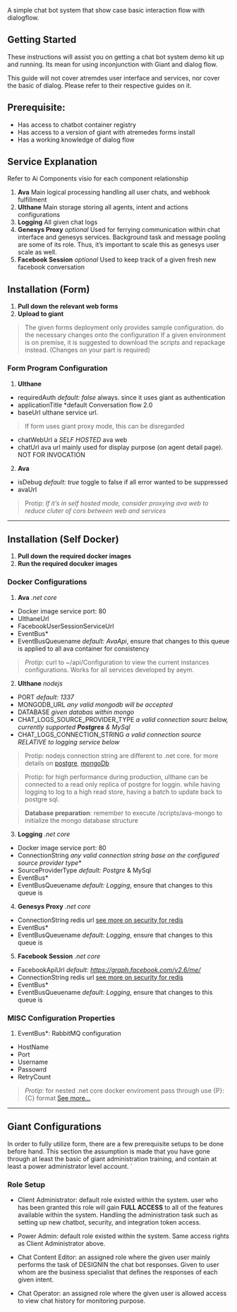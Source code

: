 <!-- # Chatbot demo kit -->
A simple chat bot system that show case basic interaction flow with dialogflow.

## Getting Started
These instructions will assist you on getting a chat bot system demo kit up and running.
Its mean for using inconjunction with Giant and dialog flow.

This guide will not cover atremdes user interface and services, nor cover the basic of 
dialog. Please refer to their respective guides on it.

## Prerequisite:
- Has access to chatbot container registry
- Has access to a version of giant with atremedes forms install
- Has a working knowledge of dialog flow

## Service Explanation
Refer to Ai Components visio for each component relationship
1. **Ava** Main logical processing handling all user chats, and webhook fulfillment
2. **Ulthane** Main storage storing all agents, intent and actions configurations
3. **Logging** All given chat logs
4. **Genesys Proxy** *optional* Used for ferrying communication within chat interface and genesys services. Background task and message pooling are some of its role. Thus, it’s important to scale this as genesys user scale as well.
5. **Facebook Session** *optional* Used to keep track of a given fresh new facebook conversation

## Installation (Form)
1. **Pull down the relevant web forms**
2. **Upload to giant**
> The given forms deployment only provides sample configuration. do the necessary changes onto the configuration
> If a given environment is on premise, it is suggested to download the scripts and repackage instead. (Changes on your part is required) 

### Form Program Configuration
1. **Ulthane**
- requiredAuth *default: false* always. since it uses giant as authentication
- applicationTitle *default Conversation flow 2.0
- baseUrl ulthane service url. 
> If form uses giant proxy mode, this can be disregarded
- chatWebUrl a *SELF HOSTED* ava web
- chatUrl ava url mainly used for display purpose (on agent detail page). NOT FOR INVOCATION

2. **Ava**
- isDebug *default: true* toggle to false if all error wanted to be suppressed
- avaUrl 
> Protip: *If it’s in self hosted mode, consider proxying ava web to reduce cluter of cors between web and services*

---

## Installation (Self Docker)
1. **Pull down the required docker images**
2. **Run the required docuker images**

### Docker Configurations
1. **Ava** *.net core*
- Docker image service port: 80
- UlthaneUrl
- FacebookUserSessionServiceUrl
- EventBus* 
- EventBusQueuename *default: AvaApi*, ensure that changes to this queue is applied to all ava container for consistency 
> *Protip*: curl to ~/api/Configuration to view the current instances configurations. Works for all services developed by aeym.
 

2. **Ulthane** *nodejs*
- PORT *default: 1337*
- MONGODB_URL *any valid mongodb will be accepted*
- DATABASE *given databas within mongo*
- CHAT_LOGS_SOURCE_PROVIDER_TYPE *a valid connection sourc below, currently supported **Postgres** & MySql*
- CHAT_LOGS_CONNECTION_STRING *a valid connection source RELATIVE to logging service below*

>Protip: nodejs connection string are different to .net core. 
for more details on [postgre](https://node-postgres.com/features/connecting#connection-uri), [mongoDb](https://mongodb.github.io/node-mongodb-native/api-generated/mongoclient.html)

>Protip: for high performance during production, ulthane can be connected to a read only replica of postgre for loggin. while having logging to log to a high read store, having a batch to update back to postgre sql.

> **Database preparation**: remember to execute /scripts/ava-mongo to initialize the mongo database structure

3. **Logging** *.net core*
- Docker image service port: 80
- ConnectionString *any valid connection string base on the configured source provider type**
- SourceProviderType *default: Postgre* & MySql
- EventBus* 
- EventBusQueuename *default: Logging*, ensure that changes to this queue is 

4. **Genesys Proxy** *.net core*
- ConnectionString redis url [see more on security for redis](https://redis.io/topics/security)
- EventBus* 
- EventBusQueuename *default: Logging*, ensure that changes to this queue is 

5. **Facebook Session** *.net core*
- FacebookApiUrl *default: https://graph.facebook.com/v2.6/me/*
- ConnectionString redis url [see more on security for redis](https://redis.io/topics/security)
- EventBus* 
- EventBusQueuename *default: Logging*, ensure that changes to this queue is 

### MISC Configuration Properties
1. EventBus*: RabbitMQ configuration
- HostName
- Port
- Username
- Passowrd
- RetryCount
> *Protip*: for nested .net core docker enviroment pass through use {P}:{C} format [See more...](https://www.scottbrady91.com/Docker/ASPNET-Core-and-Docker-Environment-Variables)

---

## Giant Configurations

In order to fully utilize form, there are a few prerequisite setups to be done before hand. This section the assumption is made that you have gone through at least the basic of giant administration training, and contain at least a power administrator level account.
`
### Role Setup
- Client Administrator: default role existed within the system. user who has been granted this role will gain **FULL ACCESS** to all of the features available within the system. Handling the administration task such as setting up new chatbot, security, and integration token access.
- Power Admin: default role existed within the system. Same access rights as Client Administrator above. 
- Chat Content Editor: an assigned role where the given user mainly performs the task of DESIGNIN the chat bot responses. Given to user whom are the business specialist that defines the responses of each given intent.

- Chat Operator: an assigned role where the given user is allowed access to view chat history for monitoring purpose.





